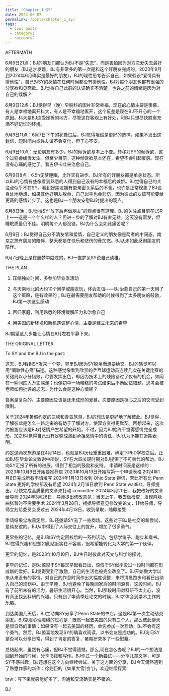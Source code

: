 ```yaml
---
title: 'Chapter 1 SY'
date: 2024-06-07
permalink: /posts/chapter_1_sy/
tags:
  - cool posts
  - category1
  - category2
---
```


AFTERMATH

6月9日21点：BJ的朋友们都认为BJ不是“失恋”，而是害怕因为对方恋爱失去最好的朋友（BJ这才发现，BJ有非常多的第一次是和这个好朋友完成的，2023年9月到2024年6月确实是最好的朋友）。BJ的理性思考告诉自己，如果假设“爱情具有排他性”，自己对SY的感情在任何时候都没有排他性。BJ对每个朋友也都有很强的分享欲和见面欲。BJ觉得自己此前的认识确实不清楚。也许之前的情绪是因为对自己的误解？

6月9日12点：BJ觉得早（晚）早脱科的图片非常幸福，现在的心情主要是羡慕。有人是幸福地离开科大，有人是不幸福地离开，这个反差是现在BJ不开心的一个原因。科大是BJ连受挫折的地方，尽管这在客观上有好处，可BJ只想尽快脱离充满不好记忆的环境。

6月9日11点：6月7日下午的犹豫过后，BJ觉得坦诚是更好的选择。如果不发出这封信，短时间内或许友谊不会变化，但于心不安。

6月9日10点：无论朋友有多少，BJ的倾诉欲基本上不变。转移对SY的倾诉欲，这个过程会缓慢发生。但至少目前，这种倾诉欲基本还在，希望不会引起反感。现在没有心痛的感觉了。看吉伊卡哇来治愈自己。

6月9日8点：6.5h无梦睡眠，比昨天有进步。BJ所有的好朋友都是单身状态。所以BJ的心情有些像看到熟悉的人得到自己没有的幸福后的嫉妒。BJ觉得自己的关注点似乎不在SY。看到好朋友拥有更亲密关系后的不舍，也许是正常现象？BJ设身处地地想，如果其他好朋友脱单，自己似乎也会悲伤，因为彼此的友谊可能要给更高的感情让步了。这也是BJ一个朋友安慰BJ时提出的观点。

6月8日晚：BJ觉得SY“放下后再做朋友”的观点很有道理。BJ的关注点目前在LSR上——这是一个什么样的人？但进一步的了解对BJ有害无益。这天没有噩梦，但睡眠质量仍不佳。明明每个人都没错，BJ为什么会如此痛苦呢？

6月8日：BJ觉得自己分不清友情和爱情，自己定义的朋友像是两者的中间态。南京之旅有朋友的陪伴，整天都是在快乐和悲伤的叠加态。BJ从未如此感谢朋友的陪伴。

6月7日晚上是在噩梦中度过的，BJ一直梦见SY说自己幼稚。

THE PLAN

1. 压缩独处时间，多参加毕业季活动

2. 与天南地北的大约10个同学或朋友玩，体会友谊——BJ治愈自己的第一天用了这个策略，是有效果的；BJ在最需要朋友帮助的时候得到了太多朋友的鼓励，BJ第一次这么感动

3. 回归家庭，利用熟悉的环境缓解压力和治愈自己

4. 用美国的新环境和新机遇调整心情，主要是建立未来的希望


BJ期望这几步能让心情在8月左右平静下来。


THE ORIGINAL LETTER


To SY and the BJ in the past:

这天，BJ看到SY发来一个梦，梦里BJ因为SY脱单而想要绝交。BJ的感觉可以用“间歇性心痛”描述。这种感觉像看到欣赏的乒乓球运动员连续几次在关键比赛的关键局以小分惜败，尽管发挥出色，却因为技术上的缺陷错过了仅有的机会，如同在一瞬间跌入万丈深渊；也像初中一场糟糕的考试结束后不断回忆错题，思考会被老师如何批评的忐忑。为什么会是这种心情呢？

答案是复杂的。主要原因应该是还未成形的爱慕。次要原因是担心之后的交流受到限制。

关于2024年暑假约定的三峡和青岛旅游，BJ的想法是更好地了解彼此。BJ觉得，了解彼此是怎么一路走来的有助于了解对方，使双方变得更默契。回想起来，这次约旅游应该是BJ对感情产生希望的开始。不过，因为BJ始终不觉得感情完全成形，加之BJ觉得自己没有足够成熟到承担感情中的责任，BJ认为不能在近期表明。

约定这两次旅游是在4月14日，也就是BJ历经重重困难，确定下PhD学校之后。正如BJ在毕业论文致谢中所说，SY在大四关键时期对BJ提供了不可替代的帮助。BJ向SY汇报了所有的进展，得到了相当的鼓励和支持。
申请时间表是这样的：2023年10月9日开始要推荐信
2023年10月19日开始写第一个申请表格
2024年1月8日完成所有申请填写
2024年1月13日收到 Ohio State 拒信，至此所有比 Penn State 更好的学校都没有希望
2024年2月18日收到 Penn State waitlist，导师提出，尽快完成高质量的文章来打动 committee
2024年3月20日，我把改好的文章给导师
2024年3月26日，导师提出修改意见；当天上午，我去做检查，发现静脉曲张暂时不需要手术
2024年3月28日，根据导师意见修改完论文，转给导师，导师立刻给委员会发过去
2024年4月13日，收到录取，随即接受

申请结果尘埃落定后，BJ还邀请SY去了一些商场。这些对于BJ是社交的新尝试，是纯友谊的。BJ从中得到了人际交往上的提升，增加了很多勇气。

更早些的记忆，是BJ和SY约定回校后的一系列活动，包括学笛子、跑步和看书。BJ觉得兴趣和思想如此贴近实在不容易，很希望能转化为大学的第一个伙伴。

更早的记忆，是2023年10月10日，BJ生日时彼此对天文与科学的探讨。

更早的记忆，是BJ惊叹于SY每天早起看日出，惊叹于SY似乎没过一段时间都在形成新的爱好。BJ觉得受到了激励，自己的生活也被完全改变了。BJ开始做大学以来从来没有的事情，对自己的作息时间作出大幅度调整，来将清晨跑步和看日出纳入自己的规划中。由于早睡，BJ也避免了每晚回家后的时间浪费。这段时间，BJ有了前所未有的活力，暑研生活很开心。当然，BJ那段时间对科研不太上心，没有真正找到科研的兴趣。只有到了申请季赶论文的时候，BJ才体会到学术工作的乐趣。

到达美国几天后，BJ主动向SY分享了Penn State的书店。这是BJ第一次主动结交朋友。BJ克服心理障碍的过程是：既然一起去美国的只有三个人，那么彼此聊天是很自然的事情；如果没有一起去美国的经历，单凭参加一次互动，BJ不会有这个勇气。然后，BJ惊喜地发现SY的确喜欢阅读，以书会友是成功的。BJ询问SY是否可以分享日常，得到了肯定的答复，暑期研究多了一些慰藉。


总结起来，虽然有心痛，但BJ不觉得遗憾。那么,现在怎么办呢？BJ的一个想法是回到开始的时候，分享书籍和写作。BJ作过一个新尝试——分享儿童文学，可是SY不感兴趣。BJ还想在这个方向继续尝试。关于这方面的分享，BJ今天偶然遇到了熟悉作家的新作：徐则臣的《如果大雪封门》，欢迎继续探索! 

btw：写下来就感觉好多了，沟通和交流确实是不错的。


BJ
